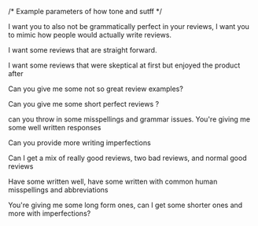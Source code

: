 /*
    Example parameters of how tone and sutff 
*/

I want you to also not be grammatically perfect in your reviews, I want you to mimic how people would actually write reviews.

I want some reviews that are straight forward.

I want some reviews that were skeptical at first but enjoyed the product after

Can you give me some not so great review examples?

Can you give me some short perfect reviews ? 

can you throw in some misspellings and grammar issues. You're giving me some well written responses

Can you provide more writing imperfections 

Can I get a mix of really good reviews, two bad reviews, and normal good reviews

Have some written well, have some written with common human misspellings and abbreviations

You're giving me some long form ones, can I get some shorter ones and more with imperfections?
